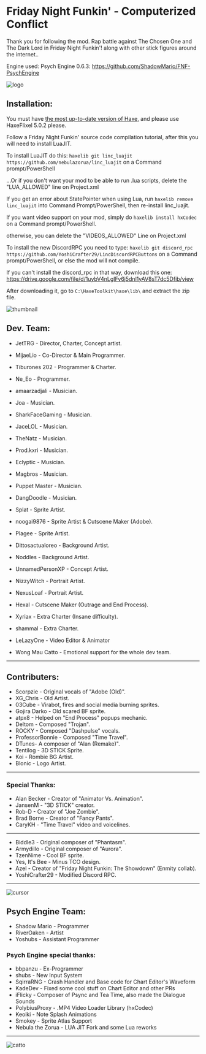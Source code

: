 # Friday Night Funkin' - Computerized Conflict
Thank you for following the mod.
Rap battle against The Chosen One and The Dark Lord in Friday Night Funkin'! along with other stick figures around the internet..

Engine used: Psych Engine 0.6.3: https://github.com/ShadowMario/FNF-PsychEngine

![logo](https://cdn.discordapp.com/attachments/812123319586521122/1053517548118868048/logo.png?width=921&height=701)

## Installation:
You must have [the most up-to-date version of Haxe](https://haxe.org/download/), and please use HaxeFlixel 5.0.2 please.

Follow a Friday Night Funkin' source code compilation tutorial, after this you will need to install LuaJIT.

To install LuaJIT do this: `haxelib git linc_luajit https://github.com/nebulazorua/linc_luajit`  on a Command prompt/PowerShell

...Or if you don't want your mod to be able to run .lua scripts, delete the "LUA_ALLOWED" line on Project.xml


If you get an error about StatePointer when using Lua, run `haxelib remove linc_luajit` into Command Prompt/PowerShell, then re-install linc_luajit.

If you want video support on your mod, simply do `haxelib install hxCodec` on a Command prompt/PowerShell.

otherwise, you can delete the "VIDEOS_ALLOWED" Line on Project.xml

To install the new DiscordRPC you need to type: `haxelib git discord_rpc https://github.com/YoshiCrafter29/LincDiscordRPCButtons` on a Command prompt/PowerShell, or else the mod will not compile.

If you can't install the discord_rpc in that way, download this one: https://drive.google.com/file/d/1uybV4nLgIFv6j5dnl1yAV8sT7dc5Dfib/view

After downloading it, go to `C:\HaxeToolkit\haxe\lib\` and extract the zip file.

![thumbnail](https://cdn.discordapp.com/attachments/992852052017434707/1012226946408644618/Untitled1044_20220705141239.png?width=1286&height=730)

## Dev. Team:
* JetTRG - Director, Charter, Concept artist.
* MijaeLio - Co-Director & Main Programmer.
* Tiburones 202 - Programmer & Charter.
* Ne_Eo - Programmer.
* amaarzadjali - Musician.
* Joa - Musician.
* SharkFaceGaming - Musician.
* JaceLOL - Musician.
* TheNatz - Musician.
* Prod.kxri - Musician.
* Eclyptic - Musician.
* Magbros - Musician.
* Puppet Master - Musician.
* DangDoodle - Musician.
* Splat - Sprite Artist.
* noogai9876 - Sprite Artist & Cutscene Maker (Adobe).
* Plagee - Sprite Artist.
* Dittosactualoreo - Background Artist.
* Noddles - Background Artist.
* UnnamedPersonXP - Concept Artist.
* NizzyWitch - Portrait Artist.
* NexusLoaf - Portrait Artist.
* Hexal - Cutscene Maker (Outrage and End Process).
* Xyriax - Extra Charter (Insane difficulty).
* shammal - Extra Charter.
* LeLazyOne - Video Editor & Animator

* Wong Mau Catto - Emotional support for the whole dev team.
_____________________________________

## Contributers:
* Scorpzie - Original vocals of "Adobe (Old)".
* XG_Chris - Old Artist.
* 03Cube - Virabot, fires and social media burning sprites.
* Gojira Darko - Old scared BF sprite.
* atpx8 - Helped on "End Process" popups mechanic.
* Deltom - Composed "Trojan".
* ROCKY - Composed "Dashpulse" vocals.
* ProfessorBonnie - Composed "Time Travel".
* DTunes- A composer of "Alan (Remake)".
* Tentilog - 3D STICK Sprite.
* Koi - Rombie BG Artist.
* Blonic - Logo Artist.
_____________________________________

### Special Thanks:
* Alan Becker - Creator of "Animator Vs. Animation".
* JansenM - "3D STICK" creator.
* Rob-D - Creator of "Joe Zombie".
* Brad Borne - Creator of "Fancy Pants".
* CaryKH - "Time Travel" video and voicelines.

_____________________________________
  
* Biddle3 - Original composer of "Phantasm".
* Armydillo - Original composer of "Aurora".
* TzenNime - Cool BF sprite.
* Yes, It's Bee - Minus TCO design.
* Azel - Creator of "Friday Night Funkin: The Showdown" (Enmity collab).
* YoshiCrafter29 - Modified Discord RPC.
_____________________________________

![cursor](https://cdn.discordapp.com/attachments/812123319586521122/1053523407511232573/cursor.png?width=300&height=300)



## Psych Engine Team:
* Shadow Mario - Programmer
* RiverOaken - Artist
* Yoshubs - Assistant Programmer

### Psych Engine special thanks:
* bbpanzu - Ex-Programmer
* shubs - New Input System
* SqirraRNG - Crash Handler and Base code for Chart Editor's Waveform
* KadeDev - Fixed some cool stuff on Chart Editor and other PRs
* iFlicky - Composer of Psync and Tea Time, also made the Dialogue Sounds
* PolybiusProxy - .MP4 Video Loader Library (hxCodec)
* Keoiki - Note Splash Animations
* Smokey - Sprite Atlas Support
* Nebula the Zorua - LUA JIT Fork and some Lua reworks
_____________________________________

![catto](https://cdn.discordapp.com/attachments/842824254889656320/990246620237017098/white_cat_ilysm.jpg?width=1080&height=1025)
